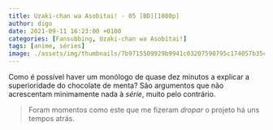 ```yaml
---
title: Uzaki-chan wa Asobitai! - 05 [BD][1080p]
author: digo
date: 2021-09-11 16:23:00 +0100
categories: [Fansubbing, Uzaki-chan wa Asobitai!] 
tags: [anime, séries]
image: ./assets/img/thumbnails/7b9715509929b9941c03207590795c174057b35c.jpeg
---
```


Como é possível haver um monólogo de quase dez minutos a explicar a superioridade do chocolate de menta? São argumentos que não acrescentam minimamente nada à *série*, muito pelo contrário.

> Foram momentos como este que me fizeram *dropar* o projeto há uns tempos atrás.